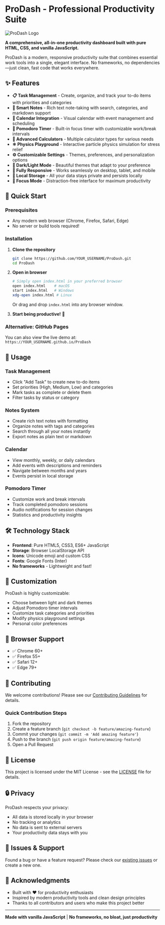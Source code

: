 # ProDash - Professional Productivity Suite

![ProDash Logo](https://via.placeholder.com/800x400/4ECDC4/FFFFFF?text=ProDash+Productivity+Suite)

**A comprehensive, all-in-one productivity dashboard built with pure HTML, CSS, and vanilla JavaScript.**

ProDash is a modern, responsive productivity suite that combines essential work tools into a single, elegant interface. No frameworks, no dependencies—just clean, fast code that works everywhere.

## ✨ Features

- **📋 Task Management** - Create, organize, and track your to-do items with priorities and categories
- **📝 Smart Notes** - Rich text note-taking with search, categories, and markdown support
- **📅 Calendar Integration** - Visual calendar with event management and scheduling
- **🍅 Pomodoro Timer** - Built-in focus timer with customizable work/break intervals
- **🧮 Advanced Calculators** - Multiple calculator types for various needs
- **⚛️ Physics Playground** - Interactive particle physics simulation for stress relief
- **⚙️ Customizable Settings** - Themes, preferences, and personalization options
- **🌙 Dark/Light Mode** - Beautiful themes that adapt to your preference
- **📱 Fully Responsive** - Works seamlessly on desktop, tablet, and mobile
- **💾 Local Storage** - All your data stays private and persists locally
- **🎯 Focus Mode** - Distraction-free interface for maximum productivity

## 🚀 Quick Start

### Prerequisites
- Any modern web browser (Chrome, Firefox, Safari, Edge)
- No server or build tools required!

### Installation

1. **Clone the repository**
   ```bash
   git clone https://github.com/YOUR_USERNAME/ProDash.git
   cd ProDash
   ```

2. **Open in browser**
   ```bash
   # Simply open index.html in your preferred browser
   open index.html    # macOS
   start index.html   # Windows
   xdg-open index.html # Linux
   ```

   Or drag and drop `index.html` into any browser window.

3. **Start being productive!** 🎉

### Alternative: GitHub Pages
You can also view the live demo at: `https://YOUR_USERNAME.github.io/ProDash`

## 📖 Usage

### Task Management
- Click "Add Task" to create new to-do items
- Set priorities (High, Medium, Low) and categories
- Mark tasks as complete or delete them
- Filter tasks by status or category

### Notes System
- Create rich text notes with formatting
- Organize notes with tags and categories
- Search through all your notes instantly
- Export notes as plain text or markdown

### Calendar
- View monthly, weekly, or daily calendars
- Add events with descriptions and reminders
- Navigate between months and years
- Events persist in local storage

### Pomodoro Timer
- Customize work and break intervals
- Track completed pomodoro sessions
- Audio notifications for session changes
- Statistics and productivity insights

## 🛠️ Technology Stack

- **Frontend**: Pure HTML5, CSS3, ES6+ JavaScript
- **Storage**: Browser LocalStorage API
- **Icons**: Unicode emoji and custom CSS
- **Fonts**: Google Fonts (Inter)
- **No frameworks** - Lightweight and fast!

## 🎨 Customization

ProDash is highly customizable:
- Choose between light and dark themes
- Adjust Pomodoro timer intervals
- Customize task categories and priorities
- Modify physics playground settings
- Personal color preferences

## 📱 Browser Support

- ✅ Chrome 60+
- ✅ Firefox 55+
- ✅ Safari 12+
- ✅ Edge 79+

## 🤝 Contributing

We welcome contributions! Please see our [Contributing Guidelines](CONTRIBUTING.md) for details.

### Quick Contribution Steps
1. Fork the repository
2. Create a feature branch (`git checkout -b feature/amazing-feature`)
3. Commit your changes (`git commit -m 'Add amazing feature'`)
4. Push to the branch (`git push origin feature/amazing-feature`)
5. Open a Pull Request

## 📄 License

This project is licensed under the MIT License - see the [LICENSE](LICENSE) file for details.

## 🔒 Privacy

ProDash respects your privacy:
- All data is stored locally in your browser
- No tracking or analytics
- No data is sent to external servers
- Your productivity data stays with you

## 🐛 Issues & Support

Found a bug or have a feature request? Please check our [existing issues](https://github.com/YOUR_USERNAME/ProDash/issues) or create a new one.

## 🌟 Acknowledgments

- Built with ❤️ for productivity enthusiasts
- Inspired by modern productivity tools and clean design principles
- Thanks to all contributors and users who make this project better

---

**Made with vanilla JavaScript** | **No frameworks, no bloat, just productivity**

